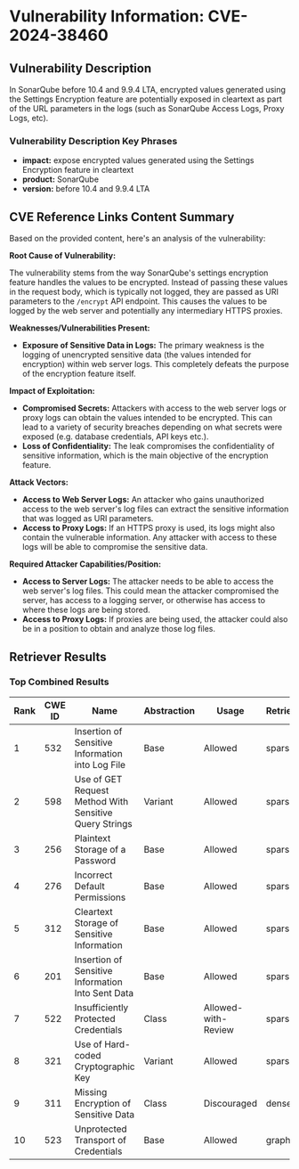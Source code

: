 # Vulnerability Information: CVE-2024-38460

## Vulnerability Description
In SonarQube before 10.4 and 9.9.4 LTA, encrypted values generated using the Settings Encryption feature are potentially exposed in cleartext as part of the URL parameters in the logs (such as SonarQube Access Logs, Proxy Logs, etc).

### Vulnerability Description Key Phrases
- **impact:** expose encrypted values generated using the Settings Encryption feature in cleartext
- **product:** SonarQube
- **version:** before 10.4 and 9.9.4 LTA

## CVE Reference Links Content Summary
Based on the provided content, here's an analysis of the vulnerability:

**Root Cause of Vulnerability:**

The vulnerability stems from the way SonarQube's settings encryption feature handles the values to be encrypted. Instead of passing these values in the request body, which is typically not logged, they are passed as URI parameters to the `/encrypt` API endpoint. This causes the values to be logged by the web server and potentially any intermediary HTTPS proxies.

**Weaknesses/Vulnerabilities Present:**

*   **Exposure of Sensitive Data in Logs:** The primary weakness is the logging of unencrypted sensitive data (the values intended for encryption) within web server logs. This completely defeats the purpose of the encryption feature itself.

**Impact of Exploitation:**

*   **Compromised Secrets:** Attackers with access to the web server logs or proxy logs can obtain the values intended to be encrypted. This can lead to a variety of security breaches depending on what secrets were exposed (e.g. database credentials, API keys etc.).
*   **Loss of Confidentiality:** The leak compromises the confidentiality of sensitive information, which is the main objective of the encryption feature.

**Attack Vectors:**

*   **Access to Web Server Logs:** An attacker who gains unauthorized access to the web server's log files can extract the sensitive information that was logged as URI parameters.
*   **Access to Proxy Logs:** If an HTTPS proxy is used, its logs might also contain the vulnerable information. Any attacker with access to these logs will be able to compromise the sensitive data.

**Required Attacker Capabilities/Position:**

*   **Access to Server Logs:** The attacker needs to be able to access the web server's log files. This could mean the attacker compromised the server, has access to a logging server, or otherwise has access to where these logs are being stored.
*   **Access to Proxy Logs:** If proxies are being used, the attacker could also be in a position to obtain and analyze those log files.

## Retriever Results

### Top Combined Results

| Rank | CWE ID | Name | Abstraction | Usage  | Retrievers | Individual Scores |
|------|--------|------|-------------|-------|------------|-------------------|
| 1 | 532 | Insertion of Sensitive Information into Log File | Base | Allowed | sparse | 0.087 |
| 2 | 598 | Use of GET Request Method With Sensitive Query Strings | Variant | Allowed | sparse | 0.077 |
| 3 | 256 | Plaintext Storage of a Password | Base | Allowed | sparse | 0.075 |
| 4 | 276 | Incorrect Default Permissions | Base | Allowed | sparse | 0.074 |
| 5 | 312 | Cleartext Storage of Sensitive Information | Base | Allowed | sparse | 0.072 |
| 6 | 201 | Insertion of Sensitive Information Into Sent Data | Base | Allowed | sparse | 0.071 |
| 7 | 522 | Insufficiently Protected Credentials | Class | Allowed-with-Review | sparse | 0.070 |
| 8 | 321 | Use of Hard-coded Cryptographic Key | Variant | Allowed | sparse | 0.070 |
| 9 | 311 | Missing Encryption of Sensitive Data | Class | Discouraged | dense | 0.488 |
| 10 | 523 | Unprotected Transport of Credentials | Base | Allowed | graph | 0.002 |

